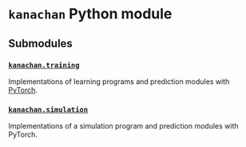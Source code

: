 # `kanachan` Python module

## Submodules

### [`kanachan.training`](kanachan/training)

Implementations of learning programs and prediction modules with [PyTorch](https://pytorch.org/).

### [`kanachan.simulation`](kanachan/simulation)

Implementations of a simulation program and prediction modules with PyTorch.
